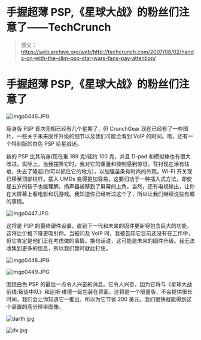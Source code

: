 # 手握超薄 PSP,《星球大战》的粉丝们注意了——TechCrunch

> 原文：<https://web.archive.org/web/http://techcrunch.com/2007/08/02/hands-on-with-the-slim-psp-star-wars-fans-pay-attention/>

# 手握超薄 PSP,《星球大战》的粉丝们注意了

![imgp0446.JPG](img/0f900c1febf11743a8fae770eb071e47.png)

瘦身版 PSP 首次亮相已经有几个星期了，但 CrunchGear 现在已经有了一些图片，一些关于未来固件升级的细节以及我们可能会看到 VoIP 的时间。哦，还有一个特别版的白色 PSP 给星战迷。

新的 PSP 比其前身(现在重 189 克)轻约 100 克，并且 D-pad 和模拟棒也有很大改进。实际上，当我摆弄它时，我对它的重量和控制感到惊讶。背衬现在涂有珐琅，失去了隆起(你可以抓住它的地方)，以加强苗条和时尚的外观。Wi-Fi 开关现已移至顶部栏杆。插入 UMDs 变得更加容易，这要归功于一种插入式方法，即使是五岁的孩子也能理解。扬声器被移到了屏幕的上角。当然，还有电视输出，让你在大屏幕上看电影和玩游戏。我知道你已经听过这个了，所以让我们继续说些有趣的事情。

![imgp0447.JPG](img/a3844847b1381a9b268c2face87292c9.png)

这将是 PSP 的最终硬件设置，直到下一代和未来的固件更新将包含巨大的功能，这将比价格下降更吸引你。当被问及 VoIP 时，我被告知它目前还没有在工作中，但它肯定是他们正在考虑做的事情。换句话说，这可能是未来的固件升级。我无法收集到更多的信息，所以我们暂时就此打住。

![imgp0448.JPG](img/233c66b89f8117ac9ba439aed256a428.png)

![imgp0449.JPG](img/2c2f50b9adda048b4468330ea260825e.png)

围绕白色 PSP 的最后一点令人兴奋的消息。它令人兴奋，因为它将与《星球大战前线:叛徒中队》和达斯·维德一起包装在背面。这将是一个限量版，不会提供很长时间。我们会让你知道它一推出，所以为它节省 200 美元。我们很快就能得到这个装置的高分辨率图像。

![darth.jpg](img/8400f1bc97a7cbf1f15bf78ed1c61137.png)

![dv.jpg](img/cc9e9144e43d6a70b228331a75e71189.png)